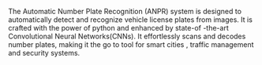 The Automatic Number Plate Recognition (ANPR) system is designed to automatically detect and recognize
vehicle license plates from images. It is crafted with the power of python and enhanced by state-of -the-art
Convolutional Neural Networks(CNNs).
It effortlessly scans and decodes number plates, making it the go to tool for smart cities , traffic management
and security systems.
